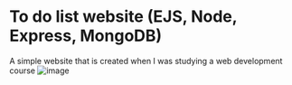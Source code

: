 # To do list website (EJS, Node, Express, MongoDB)
A simple website that is created when I was studying a web development course
![image](https://user-images.githubusercontent.com/78774658/120683384-c0f8d100-c4c7-11eb-845a-69045e624881.png)
